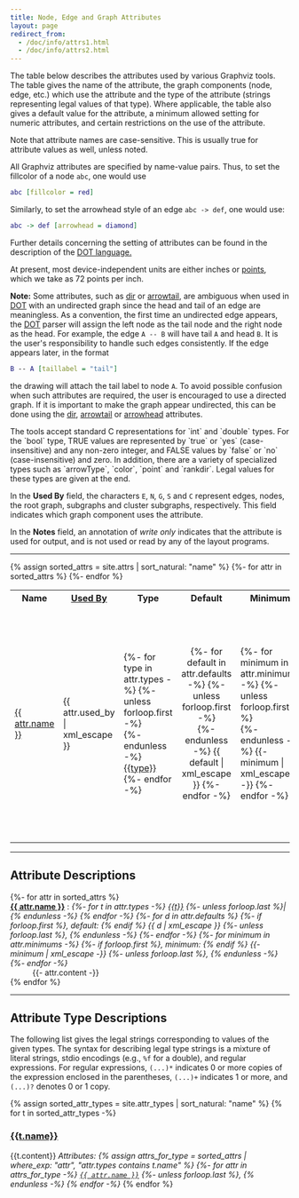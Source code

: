 ```yaml
---
title: Node, Edge and Graph Attributes
layout: page
redirect_from:
  - /doc/info/attrs1.html
  - /doc/info/attrs2.html
---
```

The table below describes the attributes used by various Graphviz tools.
The table gives the name of the attribute, the graph components (node,
edge, etc.) which use the attribute and the type of the attribute
(strings representing legal values of that type). Where applicable, the table
also gives a default value for the attribute, a minimum allowed setting
for numeric attributes, and certain restrictions on the use of the attribute.

Note that attribute names are case-sensitive. 
This is usually true for attribute values as well, unless noted.

All Graphviz attributes are specified by name-value pairs. Thus, to
set the fillcolor of a node `abc`, one would use

```dot
abc [fillcolor = red]
```
Similarly, to set the arrowhead style of an edge `abc -> def`,
one would use:

```dot
abc -> def [arrowhead = diamond]
```

Further details concerning the setting of attributes can be found
in the description of the
<A HREF="lang.html">DOT language.</A>

At present, most device-independent units are either inches or
<A ID="points" HREF="http://en.wikipedia.org/wiki/Point_(typography)">points</A>,
which we take as 72 points per inch.

<P ID="h:undir_note"></P>

**Note:** Some attributes, such as
<A HREF="#d:dir">dir</A> or <A HREF="#d:arrowtail">arrowtail</A>, are
ambiguous when used in
<A HREF="lang.html">DOT</A>
with an undirected graph since the head and tail of an edge are meaningless.
As a convention, the first time an undirected edge appears, the
<A HREF="lang.html">DOT</A>
parser will assign the left node as the tail node and the right node as
the head. For example, the edge `A -- B` will have tail `A`
and head `B`. It is the user's responsibility to handle such
edges consistently. If the edge appears later, in the format

```dot
B -- A [taillabel = "tail"]
```

the drawing will attach the tail label to node `A`.
To avoid possible confusion when such attributes are required, the user
is encouraged to use a directed graph.
If it is important to make the graph appear undirected, this can be
done using the <A HREF="#d:dir">dir</A>, <A HREF="#d:arrowtail">arrowtail</A>
or <A HREF="#d:arrowhead">arrowhead</A> attributes.
<P ID="k:bool"></P>
The tools accept standard C representations for `int` and
`double` types.
For the `bool` type, TRUE values are
represented by `true` or `yes` (case-insensitive)
and any non-zero integer, and FALSE values by `false` or `no` (case-insensitive)
and zero.
In addition, there are a variety of specialized types such as
`arrowType`, `color`,
`point` and `rankdir`. Legal values for these types are given
at the end.
<P ID="h:uses"></P>

In the **Used By** field, the
characters `E`, `N`, `G`, `S` and `C`
represent edges, nodes, the root graph, subgraphs
and cluster subgraphs, respectively.
This field indicates which graph component uses the attribute.

In the **Notes** field, an annotation of *write only*
indicates that the attribute is used for output, and is not used or read by any
of the layout programs.

---

<TABLE ALIGN=CENTER>
<TR>
  <TH>Name</TH>
  <TH><A HREF="#h:uses">Used By</A></TH>
  <TH>Type</TH>
  <TH ALIGN=CENTER>Default</TH>
  <TH>Minimum</TH>
  <TH>Notes</TH>
</TR>
{% assign sorted_attrs = site.attrs | sort_natural: "name" %}
{%- for attr in sorted_attrs %}
<TR>
  <TD><A ID="a:{{ attr.name }}" HREF="#d:{{ attr.name }}">{{ attr.name }}</A></TD>
  <TD>{{ attr.used_by | xml_escape }}</TD>
  <TD>
  {%- for type in attr.types -%}
    {%- unless forloop.first -%}
    <BR>
    {%- endunless -%}
    <A HREF="#k:{{type}}">{{type}}</A>
  {%- endfor -%}
  </TD>
  <TD ALIGN="CENTER">
  {%- for default in attr.defaults -%}
    {%- unless forloop.first -%}
    <BR>
    {%- endunless -%}
    {{ default | xml_escape }}
  {%- endfor -%}
  </TD>
  <TD>
  {%- for minimum in attr.minimums -%}
    {%- unless forloop.first -%}
    <BR>
    {%- endunless -%}
    {{- minimum | xml_escape -}}
  {%- endfor -%}
  </TD>
  <TD>
  {%- if attr.flags.size == 0 -%}
  {%- elsif attr.flags[0] == 'notdot' -%}
    not dot
  {%- else -%}
    {%- for flag in attr.flags reversed -%}
      {{ flag }}
      {%- unless forloop.last %}, {% endunless -%}
    {%- endfor %} only
  {%- endif -%}
  </TD>
</TR>
{%- endfor %}
</TABLE>

---

## Attribute Descriptions

<DL>
{%- for attr in sorted_attrs %}
<DT>
  <A ID="d:{{attr.name}}" HREF="#a:{{attr.name}}"><STRONG>{{ attr.name }}</STRONG></A> :
  <I>
  {%- for t in attr.types -%}
  <A HREF="#k:{{t}}">{{t}}</A>
  {%- unless forloop.last %}|{% endunless -%}
  {% endfor -%}
  {%- for d in attr.defaults %}
    {%- if forloop.first %}, default: {% endif %}
    {{ d | xml_escape }}
    {%- unless forloop.last %}, {% endunless -%}
  {%- endfor -%}
  {%- for minimum in attr.minimums -%}
    {%- if forloop.first %}, minimum: {% endif %}
    {{- minimum | xml_escape -}}
    {%- unless forloop.last %}, {% endunless -%}
  {%- endfor -%}
  </I>
</DT>
<DD>
  {{- attr.content -}}
</DD>
{% endfor %}
</DL>

---

## Attribute Type Descriptions

The following list gives the legal strings corresponding to values of
the given types.
The syntax for describing legal type strings is a mixture of literal strings,
stdio encodings (e.g., `%f` for a double), and regular expressions.
For regular expressions, `(...)*` indicates 0 or more copies of the expression
enclosed in the parentheses,  `(...)+` indicates 1 or more, and
`(...)?` denotes 0 or 1 copy.

{% assign sorted_attr_types = site.attr_types | sort_natural: "name" %}
{% for t in sorted_attr_types -%}
<H3 ID="k:{{t.name}}"><A HREF="#k:{{t.name}}">{{t.name}}</A></H3>
{{t.content}}
<I>Attributes:
{% assign attrs_for_type = sorted_attrs | where_exp: "attr", "attr.types contains t.name" %}
{%- for attr in attrs_for_type -%}
  <A HREF="#d:{{ attr.name }}"><CODE>{{ attr.name }}</CODE></A>
  {%- unless forloop.last %}, {% endunless -%}
{% endfor -%}
</I>
{% endfor %}

